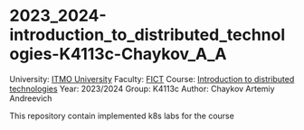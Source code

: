# 2023_2024-introduction_to_distributed_technologies-K4113c-Chaykov_A_A
University: [ITMO University](https://itmo.ru/ru/)
Faculty: [FICT](https://fict.itmo.ru)
Course: [Introduction to distributed technologies](https://github.com/itmo-ict-faculty/introduction-to-distributed-technologies)
Year: 2023/2024
Group: K4113c
Author: Chaykov Artemiy Andreevich

This repository contain implemented k8s labs for the course
